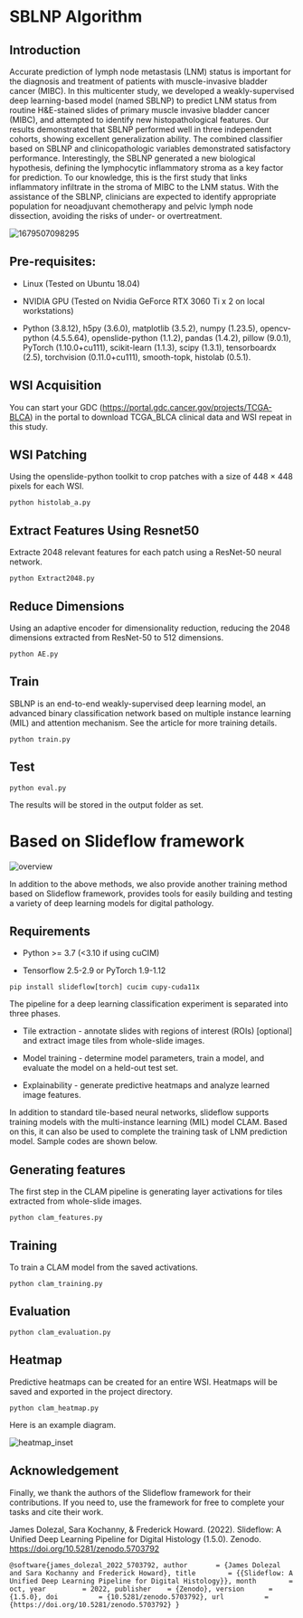 # SBLNP Algorithm
## Introduction

Accurate prediction of lymph node metastasis (LNM) status is important for the diagnosis and treatment of patients with muscle-invasive bladder cancer (MIBC). In this multicenter study, we developed a weakly-supervised deep learning-based model (named SBLNP) to predict LNM status from routine H&E-stained slides of primary muscle invasive bladder cancer (MIBC), and attempted to identify new histopathological features. Our results demonstrated that SBLNP performed well in three independent cohorts, showing excellent generalization ability. The combined classifier based on SBLNP and clinicopathologic variables demonstrated satisfactory performance. Interestingly, the SBLNP generated a new biological hypothesis, defining the lymphocytic inflammatory stroma as a key factor for prediction. To our knowledge, this is the first study that links inflammatory infiltrate in the stroma of MIBC to the LNM status. With the assistance of the SBLNP, clinicians are expected to identify appropriate population for neoadjuvant chemotherapy and pelvic lymph node dissection, avoiding the risks of under- or overtreatment.

![1679507098295](https://user-images.githubusercontent.com/65389322/226992509-0ce20457-90db-46e2-b122-712bf6ab5855.png)

## Pre-requisites:

- Linux (Tested on Ubuntu 18.04)
 
- NVIDIA GPU (Tested on Nvidia GeForce RTX 3060 Ti x 2 on local workstations)
 
- Python (3.8.12), h5py (3.6.0), matplotlib (3.5.2), numpy (1.23.5), opencv-python (4.5.5.64), openslide-python (1.1.2), pandas (1.4.2), pillow (9.0.1), PyTorch (1.10.0+cu111), scikit-learn (1.1.3), scipy (1.3.1),  tensorboardx (2.5), torchvision (0.11.0+cu111), smooth-topk, histolab (0.5.1).

## WSI Acquisition

You can start your GDC (https://portal.gdc.cancer.gov/projects/TCGA-BLCA) in the portal to download TCGA_BLCA clinical data and WSI repeat in this study.

## WSI Patching

Using the openslide-python toolkit to crop patches with a size of 448 × 448 pixels for each WSI.

`python histolab_a.py`

## Extract Features Using Resnet50

Extracte 2048 relevant features for each patch using a ResNet-50 neural network.

`python Extract2048.py`

## Reduce Dimensions

Using an adaptive encoder for dimensionality reduction, reducing the 2048 dimensions extracted from ResNet-50 to 512 dimensions.

`python AE.py`

## Train

SBLNP is an end-to-end weakly-supervised deep learning model, an advanced binary classification network based on multiple instance learning (MIL) and attention mechanism. See the article for more training details.

`python train.py`

## Test

`python eval.py`

The results will be stored in the output folder as set.

# Based on Slideflow framework

![overview](https://user-images.githubusercontent.com/65389322/226990448-9e06cddd-6afd-4427-b3bc-b6392b1d2377.png)

In addition to the above methods, we also provide another training method based on Slideflow framework, provides tools for easily building and testing a variety of deep learning models for digital pathology.

## Requirements
- Python >= 3.7 (<3.10 if using cuCIM)

- Tensorflow 2.5-2.9 or PyTorch 1.9-1.12

`pip install slideflow[torch] cucim cupy-cuda11x`

The pipeline for a deep learning classification experiment is separated into three phases.

- Tile extraction - annotate slides with regions of interest (ROIs) [optional] and extract image tiles from whole-slide images.

- Model training - determine model parameters, train a model, and evaluate the model on a held-out test set.

- Explainability - generate predictive heatmaps and analyze learned image features.

In addition to standard tile-based neural networks, slideflow supports training models with the multi-instance learning (MIL) model CLAM. Based on this, it can also be used to complete the training task of LNM prediction model. Sample codes are shown below.

## Generating features

The first step in the CLAM pipeline is generating layer activations for tiles extracted from whole-slide images.

`python clam_features.py`

## Training

To train a CLAM model from the saved activations.

`python clam_training.py`

## Evaluation

`python clam_evaluation.py`

## Heatmap

Predictive heatmaps can be created for an entire WSI. Heatmaps will be saved and exported in the project directory. 

`python clam_heatmap.py`

Here is an example diagram.

![heatmap_inset](https://user-images.githubusercontent.com/65389322/226994465-1d0ffabc-48c1-4f97-9bca-d6d6a501cb71.jpg)

## Acknowledgement

Finally, we thank the authors of the Slideflow framework for their contributions. If you need to, use the framework for free to complete your tasks and cite their work.

James Dolezal, Sara Kochanny, & Frederick Howard. (2022). Slideflow: A Unified Deep Learning Pipeline for Digital Histology (1.5.0). Zenodo. https://doi.org/10.5281/zenodo.5703792

`@software{james_dolezal_2022_5703792,
  author       = {James Dolezal and
                  Sara Kochanny and
                  Frederick Howard},
  title        = {{Slideflow: A Unified Deep Learning Pipeline for
                   Digital Histology}},
  month        = oct,
  year         = 2022,
  publisher    = {Zenodo},
  version      = {1.5.0},
  doi          = {10.5281/zenodo.5703792},
  url          = {https://doi.org/10.5281/zenodo.5703792}
}`
